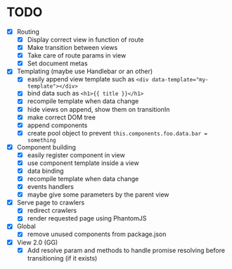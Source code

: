 TODO
====
- [x] Routing
    - [x] Display correct view in function of route
    - [x] Make transition between views
    - [x] Take care of route params in view
    - [x] Set document metas
- [x] Templating (maybe use Handlebar or an other)
    - [x] easily append view template such as `<div data-template="my-template"></div>`
    - [x] bind data such as `<h1>{{ title }}</h1>`
    - [x] recompile template when data change
    - [x] hide views on append, show them on transitionIn
    - [x] make correct DOM tree
    - [x] append components
    - [x] create pool object to prevent `this.components.foo.data.bar = something`
- [x] Component building
    - [x] easily register component in view
    - [x] use component template inside a view
    - [x] data binding
    - [x] recompile template when data change
    - [x] events handlers
    - [x] maybe give some parameters by the parent view
- [x] Serve page to crawlers
    - [x] redirect crawlers
    - [x] render requested page using PhantomJS
- [x] Global
    - [x] remove unused components from package.json
- [x] View 2.0 (GG)
    - [x] Add resolve param and methods to handle promise resolving before transitioning (if it exists)
